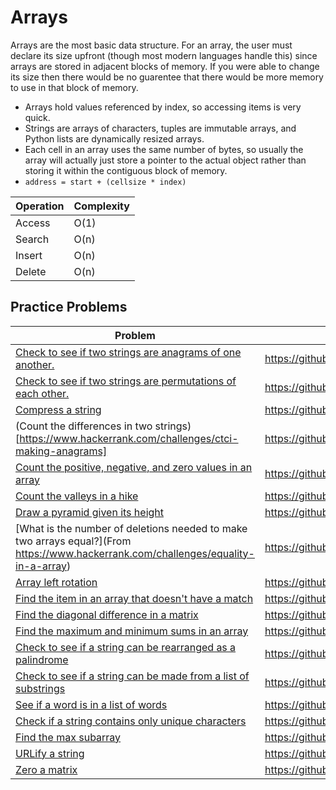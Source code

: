 # Arrays
Arrays are the most basic data structure. For an array, the user must declare its size upfront (though most modern languages handle this) since arrays are stored in adjacent blocks of memory. If you were able to change its size then there would be no guarentee that there would be more memory to use in that block of memory. 
* Arrays hold values referenced by index, so accessing items is very quick. 
* Strings are arrays of characters, tuples are immutable arrays, and Python lists are dynamically resized arrays.
* Each cell in an array uses the same number of bytes, so usually the array will actually just store a pointer to the actual object rather than storing it within the contiguous block of memory.
* ```address = start + (cellsize * index)```


|Operation|Complexity|
|---------|----------|
|Access   |O(1)      |
|Search   |O(n)      |
|Insert   |O(n)      |
|Delete   |O(n)      | 

## Practice Problems

|Problem   |My Solution|
|----------|-----------|
|[Check to see if two strings are anagrams of one another.](https://www.udemy.com/python-for-data-structures-algorithms-and-interviews/learn/v4/overview)| https://github.com/aspittel/coding_problems/blob/master/arrays/anagram_check.py|
|[Check to see if two strings are permutations of each other.](https://www.amazon.com/Cracking-Coding-Interview-Programming-Questions/dp/098478280X)|https://github.com/aspittel/coding_problems/blob/master/arrays/check_if_permutation.py|
|[Compress a string](https://www.amazon.com/Cracking-Coding-Interview-Programming-Questions/dp/098478280X)| https://github.com/aspittel/coding_problems/blob/master/arrays/compress_string.py|
|(Count the differences in two strings)[https://www.hackerrank.com/challenges/ctci-making-anagrams]|https://github.com/aspittel/coding_problems/blob/master/arrays/count_differences.py|
|[Count the positive, negative, and zero values in an array](https://www.hackerrank.com/challenges/plus-minus?h_r=next-challenge&h_v=zen)|https://github.com/aspittel/coding_problems/tree/master/arrays|
|[Count the valleys in a hike](https://www.hackerrank.com/challenges/counting-valleys)|https://github.com/aspittel/coding_problems/blob/master/arrays/count_valleys.py|
|[Draw a pyramid given its height](https://www.hackerrank.com/challenges/staircase?h_r=next-challenge&h_v=zen)|https://github.com/aspittel/coding_problems/blob/master/arrays/create_pyramid.py|
|[What is the number of deletions needed to make two arrays equal?](From https://www.hackerrank.com/challenges/equality-in-a-array)|https://github.com/aspittel/coding_problems/blob/master/arrays/equality_in_array.py|
|[Array left rotation](https://www.hackerrank.com/challenges/ctci-array-left-rotation)|https://github.com/aspittel/coding_problems/blob/master/arrays/left_rotation.py|
|[Find the item in an array that doesn't have a match](https://www.hackerrank.com/challenges/ctci-lonely-integer)|https://github.com/aspittel/coding_problems/blob/master/arrays/lonely_integer.py|
|[Find the diagonal difference in a matrix](https://www.hackerrank.com/challenges/diagonal-difference)|https://github.com/aspittel/coding_problems/blob/master/arrays/matrix_diagonal_difference.py|
|[Find the maximum and minimum sums in an array](https://www.hackerrank.com/challenges/mini-max-sum/submissions/code/42826333)|https://github.com/aspittel/coding_problems/blob/master/arrays/max_and_min_sum.py|
|[Check to see if a string can be rearranged as a palindrome](https://www.amazon.com/Cracking-Coding-Interview-Programming-Questions/dp/098478280X)|https://github.com/aspittel/coding_problems/blob/master/arrays/palindrome_permutation.py|
|[Check to see if a string can be made from a list of substrings](https://www.hackerrank.com/challenges/password-cracker)|https://github.com/aspittel/coding_problems/blob/master/arrays/password_cracker.py|
|[See if a word is in a list of words](https://www.hackerrank.com/challenges/ctci-ransom-note)|https://github.com/aspittel/coding_problems/blob/master/arrays/ransom_note.py|
|[Check if a string contains only unique characters](https://www.amazon.com/Cracking-Coding-Interview-Programming-Questions/dp/098478280X)|https://github.com/aspittel/coding_problems/blob/master/arrays/string_unique_chars.py|
|[Find the max subarray](https://www.amazon.com/Cracking-Coding-Interview-Programming-Questions/dp/098478280X)|https://github.com/aspittel/coding_problems/blob/master/arrays/sum_max_subarray.py|
|[URLify a string](https://www.amazon.com/Cracking-Coding-Interview-Programming-Questions/dp/098478280X)|https://github.com/aspittel/coding_problems/blob/master/arrays/urlify.py|
|[Zero a matrix](https://www.amazon.com/Cracking-Coding-Interview-Programming-Questions/dp/098478280X)|https://github.com/aspittel/coding_problems/blob/master/arrays/zero_matrix.py|